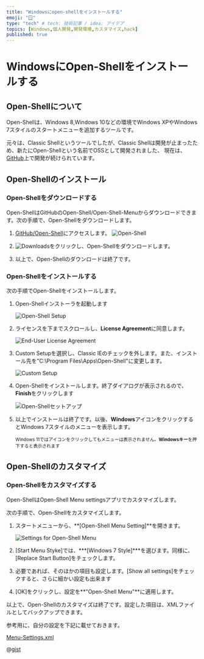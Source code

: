 ```yaml
---
title: "Windowsにopen-shellをインストールする"
emoji: "🪟"
type: "tech" # tech: 技術記事 / idea: アイデア
topics: [Windows,個人開発,開発環境,カスタマイズ,hack]
published: true
---
```


# WindowsにOpen-Shellをインストールする
## Open-Shellについて

Open-Shellは、Windows 8,Windows 10などの環境でWindows XPやWindows 7スタイルのスタートメニューを追加するツールです。  

元々は、Classic Shellというツールでしたが、Classic Shellは開発が止まったため、新たにOpen-Shellという名前でOSSとして開発されました、
現在は、[GitHub](https://github.com/Open-Shell/Open-Shell-Menu)上で開発が続けられています。

## Open-Shellのインストール

### Open-Shellをダウンロードする

Open-ShellはGitHubのOpen-Shell/Open-Shell-Menuからダウンロードできます。次の手順で、Open-Shellをダウンロードします。

1. [GitHub/Open-Shell](https://github.com/Open-Shell/Open-Shell-Menu)にアクセスします。
    ![Open-Shell](https://i.imgur.com/cEeOFaP.jpg)

2. ![Downloads](https://i.imgur.com/EEKgI1h.png)をクリックし、Open-Shellをダウンロードします。

3. 以上で、Open-Shellのダウンロードは終了です。

### Open-Shellをインストールする

次の手順でOpen-Shellをインストールします。

1. Open-Shellインストーラを起動します

   ![Open-Shell Setup](https://i.imgur.com/GO8GBZS.jpg)

2. ライセンスを下までスクロールし、**License Agreement**に同意します。

   ![End-User License Agreement](https://i.imgur.com/eNpzGOu.jpg)

3. Custom Setupを選択し、Classic IEのチェックを外します。また、インストール先を"C:\Program Files\Apps\Open-Shell"に変更します。

   ![Custom Setup](https://i.imgur.com/rrBGHen.jpg)

4. Open-Shellをインストールします。終了ダイアログが表示されるので、**Finish**をクリックします

   ![Open-Shellセットアップ](https://i.imgur.com/GO8GBZS.jpg)

5. 以上でインストールは終了です。以後、**Windows**アイコンをクリックするとWindows 7スタイルのメニューを表示します。

   <sub>Windows 11ではアイコンをクリックしてもメニューは表示されません。**Windowsキー**を押下すると表示されます</sub>  



## Open-Shellのカスタマイズ

### Open-Shellをカスタマイズする



Open-ShellはOpen-Shell Menu settingsアプリでカスタマイズします。

次の手順で、Open-Shellをカスタマイズします。

1. スタートメニューから、**[Open-Shell Menu Setting]**を開きます。

   ![Settings for Open-Shell Menu](https://i.imgur.com/clJ0E71.jpg)

2. [Start Menu Styke]では、***[Windows 7 Style]***を選びます。同様に、[Replace Start Button]をチェックします。


3. 必要であれば、そのほかの項目も設定します。[Show all settings]をチェックすると、さらに細かい設定も出来ます


4. [OK]をクリックし、設定を**"Open-Shell Menu"**に適用します。



以上で、Open-Shellのカスタマイズは終了です。設定した項目は、XMLファイルとしてバックアップできます。

参考用に、自分の設定を下記に載せておきます。

[Menu-Settings.xml](https://gist.github.com/atsushifx/a58d47175ee91a0d9375b2ab179cd730)

@[gist](https://gist.github.com/atsushifx/a58d47175ee91a0d9375b2ab179cd730)

